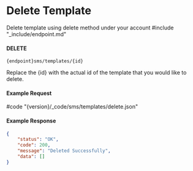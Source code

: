 # Delete Template

Delete template using delete method under your account
#include "_include/endpoint.md"

#### DELETE

```
{endpoint}sms/templates/{id}
```

Replace the {id} with the actual id of the template that you would like to delete.

#### Example Request

#code "{version}/_code/sms/templates/delete.json"

#### Example Response

```json
{
    "status": "OK",
    "code": 200,
    "message": "Deleted Successfully",
    "data": []
}
```
